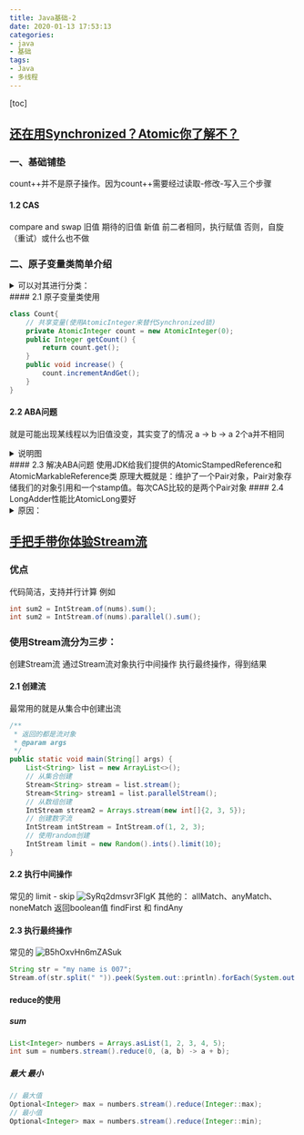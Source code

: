 ```yaml
---
title: Java基础-2
date: 2020-01-13 17:53:13
categories:
- java
- 基础
tags:
- Java
- 多线程
---
```


[toc]

<!--more-->
## [还在用Synchronized？Atomic你了解不？](https://mp.weixin.qq.com/s?__biz=MzI4Njg5MDA5NA==&mid=2247484416&idx=1&sn=540c0714263f8ee8b80ba90535162657&chksm=ebd74501dca0cc179e66c34cf3fa647f18860c670b47b0612fac0cb2c26b6cb17ad6824f0808&token=620000779&lang=zh_CN&scene=21###wechat_redirect)
### 一、基础铺垫
count++并不是原子操作。因为count++需要经过读取-修改-写入三个步骤
#### 1.2 CAS
compare and swap
旧值 期待的旧值 新值
前二者相同，执行赋值
否则，自旋（重试）或什么也不做
### 二、原子变量类简单介绍

<details>
  <summary>可以对其进行分类：</summary>
* 基本类型：

AtomicBoolean：布尔型

AtomicInteger：整型

AtomicLong：长整型

* 数组：

AtomicIntegerArray：数组里的整型

AtomicLongArray：数组里的长整型

AtomicReferenceArray：数组里的引用类型

* 引用类型：

AtomicReference：引用类型

AtomicStampedReference：带有版本号的引用类型

AtomicMarkableReference：带有标记位的引用类型

* 对象的属性：

AtomicIntegerFieldUpdater：对象的属性是整型

AtomicLongFieldUpdater：对象的属性是长整型

AtomicReferenceFieldUpdater：对象的属性是引用类型

JDK8新增DoubleAccumulator、LongAccumulator、DoubleAdder、LongAdder

是对AtomicLong等类的改进。比如LongAccumulator与LongAdder在高并发环境下比AtomicLong更高效。

</details>
#### 2.1 原子变量类使用

```Java
class Count{
    // 共享变量(使用AtomicInteger来替代Synchronized锁)
    private AtomicInteger count = new AtomicInteger(0);
    public Integer getCount() {
        return count.get();
    }
    public void increase() {
        count.incrementAndGet();
    }
}
```
#### 2.2 ABA问题
就是可能出现某线程以为旧值没变，其实变了的情况
a -> b -> a
2个a并不相同
<details>
  <summary>说明图</summary>
![WuOFTQBhkmiC7Mw](https://i.loli.net/2020/01/13/WuOFTQBhkmiC7Mw.jpg)

</details>
#### 2.3 解决ABA问题
使用JDK给我们提供的AtomicStampedReference和AtomicMarkableReference类
原理大概就是：维护了一个Pair对象，Pair对象存储我们的对象引用和一个stamp值。每次CAS比较的是两个Pair对象
#### 2.4 LongAdder性能比AtomicLong要好
<details>
  <summary>原因：</summary>
使用AtomicLong时，在高并发下大量线程会同时去竞争更新同一个原子变量，但是由于同时只有一个线程的CAS会成功，所以其他线程会不断尝试自旋尝试CAS操作，这会浪费不少的CPU资源。

而LongAdder可以概括成这样：内部核心数据value分离成一个数组(Cell)，每个线程访问时,通过哈希等算法映射到其中一个数字进行计数，而最终的计数结果，则为这个数组的求和累加。

简单来说就是将一个值分散成多个值，在并发的时候就可以分散压力，性能有所提高。
</details>

## [手把手带你体验Stream流](https://mp.weixin.qq.com/s?__biz=MzI4Njg5MDA5NA==&mid=2247485861&idx=3&sn=9f4a83c8c75b43ead7b4ec187fe031ca&chksm=ebd748a4dca0c1b2d8a1b16656ada30c92bcb6e099c54e6b5b6eebbb29dc8914e1244e77c1e4&token=2052427710&lang=zh_CN#rd)
### 优点
代码简洁，支持并行计算
例如
```Java
int sum2 = IntStream.of(nums).sum();
int sum2 = IntStream.of(nums).parallel().sum();
```
### 使用Stream流分为三步：
创建Stream流
通过Stream流对象执行中间操作
执行最终操作，得到结果
#### 2.1 创建流
最常用的就是从集合中创建出流


```Java
/**
 * 返回的都是流对象
 * @param args
 */
public static void main(String[] args) {
    List<String> list = new ArrayList<>();
    // 从集合创建
    Stream<String> stream = list.stream();
    Stream<String> stream1 = list.parallelStream();
    // 从数组创建
    IntStream stream2 = Arrays.stream(new int[]{2, 3, 5});
    // 创建数字流
    IntStream intStream = IntStream.of(1, 2, 3);
    // 使用random创建
    IntStream limit = new Random().ints().limit(10);
}
```

#### 2.2 执行中间操作
常见的
limit - skip
![SyRq2dmsvr3FlgK](https://i.loli.net/2020/01/13/SyRq2dmsvr3FlgK.jpg)
其他的：
allMatch、anyMatch、noneMatch 返回boolean值
findFirst 和 findAny
#### 2.3 执行最终操作
常见的
![B5hOxvHn6mZASuk](https://i.loli.net/2020/01/13/B5hOxvHn6mZASuk.jpg)
```Java
String str = "my name is 007";
Stream.of(str.split(" ")).peek(System.out::println).forEach(System.out::println)
```
#### reduce的使用
##### sum

```Java
List<Integer> numbers = Arrays.asList(1, 2, 3, 4, 5);
int sum = numbers.stream().reduce(0, (a, b) -> a + b);
```

##### 最大 最小

```Java
// 最大值
Optional<Integer> max = numbers.stream().reduce(Integer::max);
// 最小值
Optional<Integer> max = numbers.stream().reduce(Integer::min);
```
